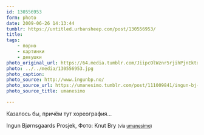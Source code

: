 ```yaml
---
id: 130556953
form: photo
date: 2009-06-26 14:13:44
tumblr: https://untitled.urbansheep.com/post/130556953/
title:
tags:
    - порно
    - картинки
    - девушки
photo_original_url: https://64.media.tumblr.com/JiipcOlWznr5rjihPjnEktxWo1_1280.jpg
photo: ../../media/130556953.jpg
photo_caption:
photo_source: http://www.ingunbp.no/
photo_source_url: https://umanesimo.tumblr.com/post/111009841/ingun-bj-rnsgaards-prosjekt-photos-by-knut-bry
photo_source_title: umanesimo

---
```


<p>Казалось бы, причём тут хореография…</p>

<p>Ingun Bjørnsgaards Prosjek, Фото: Knut Bry <small>(via <a href="http://umanesimo.tumblr.com/post/111009841/ingun-bj-rnsgaards-prosjekt-photos-by-knut-bry">umanesimo</a>)</small></p>
